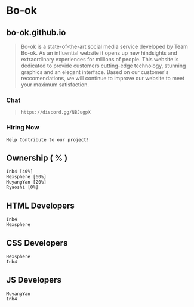 # Bo-ok 
## bo-ok.github.io

> Bo-ok is a state-of-the-art social media service developed by Team Bo-ok. As an influential website it opens up new hindsights and extraordinary experiences for millions of people. This website is dedicated to provide customers cutting-edge technology, stunning graphics and an elegant interface. Based on our customer's reccomendations, we will continue to improve our website to meet your maximum satisfaction.

### Chat
>`
https://discord.gg/NBJugpX
`
### Hiring Now
```
Help Contribute to our project!
```
## Ownership ( % )
```
Inb4 [40%]
Hexsphere [60%]
MuyangYan [20%]
Ryaoshi [0%]
```
## HTML Developers
```
Inb4
Hexsphere
```

## CSS Developers
```
Hexsphere
Inb4
```

## JS Developers
```
MuyangYan
Inb4
```
###


